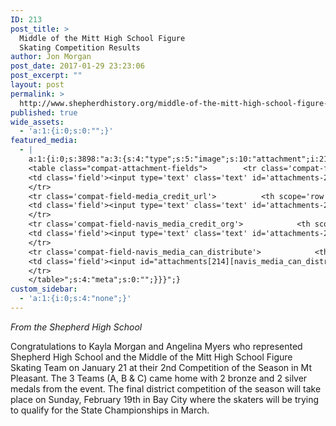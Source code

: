 ```yaml
---
ID: 213
post_title: >
  Middle of the Mitt High School Figure
  Skating Competition Results
author: Jon Morgan
post_date: 2017-01-29 23:23:06
post_excerpt: ""
layout: post
permalink: >
  http://www.shepherdhistory.org/middle-of-the-mitt-high-school-figure-skating-competition-results/
published: true
wide_assets:
  - 'a:1:{i:0;s:0:"";}'
featured_media:
  - |
    a:1:{i:0;s:3898:"a:3:{s:4:"type";s:5:"image";s:10:"attachment";i:214;s:15:"attachment_data";a:33:{s:2:"id";i:214;s:5:"title";s:10:"word-image";s:8:"filename";s:17:"word-image-5.jpeg";s:3:"url";s:75:"http://www.shepherdhistory.org/wp-content/uploads/2017/01/word-image-5.jpeg";s:4:"link";s:49:"http://www.shepherdhistory.org/?attachment_id=214";s:3:"alt";s:0:"";s:6:"author";s:1:"1";s:11:"description";s:0:"";s:7:"caption";s:0:"";s:4:"name";s:12:"word-image-7";s:6:"status";s:7:"inherit";s:10:"uploadedTo";i:213;s:4:"date";i:1485732102000;s:8:"modified";i:1485732102000;s:9:"menuOrder";i:0;s:4:"mime";s:10:"image/jpeg";s:4:"type";s:5:"image";s:7:"subtype";s:4:"jpeg";s:4:"icon";s:67:"http://www.shepherdhistory.org/wp-includes/images/media/default.png";s:13:"dateFormatted";s:16:"January 29, 2017";s:6:"nonces";a:3:{s:6:"update";s:10:"600cbdc1df";s:6:"delete";s:10:"9fbbe5e2c2";s:4:"edit";s:10:"000b4daa94";}s:8:"editLink";s:69:"http://www.shepherdhistory.org/wp-admin/post.php?post=214&action=edit";s:4:"meta";b:0;s:10:"authorName";s:17:"32bpwr3@gmail.com";s:14:"uploadedToLink";s:69:"http://www.shepherdhistory.org/wp-admin/post.php?post=213&action=edit";s:15:"uploadedToTitle";s:65:"Middle of the Mitt High School Figure Skating Competition Results";s:15:"filesizeInBytes";i:85272;s:21:"filesizeHumanReadable";s:5:"83 KB";s:6:"height";i:730;s:5:"width";i:960;s:11:"orientation";s:9:"landscape";s:5:"sizes";a:4:{s:9:"thumbnail";a:4:{s:6:"height";i:140;s:5:"width";i:140;s:3:"url";s:83:"http://www.shepherdhistory.org/wp-content/uploads/2017/01/word-image-5-140x140.jpeg";s:11:"orientation";s:9:"landscape";}s:6:"medium";a:4:{s:6:"height";i:256;s:5:"width";i:336;s:3:"url";s:83:"http://www.shepherdhistory.org/wp-content/uploads/2017/01/word-image-5-336x256.jpeg";s:11:"orientation";s:9:"landscape";}s:5:"large";a:4:{s:6:"height";i:586;s:5:"width";i:771;s:3:"url";s:83:"http://www.shepherdhistory.org/wp-content/uploads/2017/01/word-image-5-771x586.jpeg";s:11:"orientation";s:9:"landscape";}s:4:"full";a:4:{s:3:"url";s:75:"http://www.shepherdhistory.org/wp-content/uploads/2017/01/word-image-5.jpeg";s:6:"height";i:730;s:5:"width";i:960;s:11:"orientation";s:9:"landscape";}}s:6:"compat";a:2:{s:4:"item";s:1710:"<input type="hidden" name="attachments[214][menu_order]" value="0" /><p class="media-types media-types-required-info">Required fields are marked <span class="required">*</span></p>
    <table class="compat-attachment-fields">		<tr class='compat-field-media_credit'>			<th scope='row' class='label'><label for='attachments-214-media_credit'><span class='alignleft'>Credit</span><br class='clear' /></label></th>
    <td class='field'><input type='text' class='text' id='attachments-214-media_credit' name='attachments[214][media_credit]' value=''  /></td>
    </tr>
    <tr class='compat-field-media_credit_url'>			<th scope='row' class='label'><label for='attachments-214-media_credit_url'><span class='alignleft'>Credit URL</span><br class='clear' /></label></th>
    <td class='field'><input type='text' class='text' id='attachments-214-media_credit_url' name='attachments[214][media_credit_url]' value=''  /></td>
    </tr>
    <tr class='compat-field-navis_media_credit_org'>			<th scope='row' class='label'><label for='attachments-214-navis_media_credit_org'><span class='alignleft'>Organization</span><br class='clear' /></label></th>
    <td class='field'><input type='text' class='text' id='attachments-214-navis_media_credit_org' name='attachments[214][navis_media_credit_org]' value=''  /></td>
    </tr>
    <tr class='compat-field-navis_media_can_distribute'>			<th scope='row' class='label'><label for='attachments-214-navis_media_can_distribute'><span class='alignleft'>Can<br />distribute?</span><br class='clear' /></label></th>
    <td class='field'><input id="attachments[214][navis_media_can_distribute]" name="attachments[214][navis_media_can_distribute]" type="checkbox" value="1"  /></td>
    </tr>
    </table>";s:4:"meta";s:0:"";}}}";}
custom_sidebar:
  - 'a:1:{i:0;s:4:"none";}'
---
```

<em>From the Shepherd High School</em>

Congratulations to Kayla Morgan and Angelina Myers who represented Shepherd High School and the Middle of the Mitt High School Figure Skating Team on January 21 at their 2nd Competition of the Season in Mt Pleasant. The 3 Teams (A, B &amp; C) came home with 2 bronze and 2 silver medals from the event. The final district competition of the season will take place on Sunday, February 19th in Bay City where the skaters will be trying to qualify for the State Championships in March.